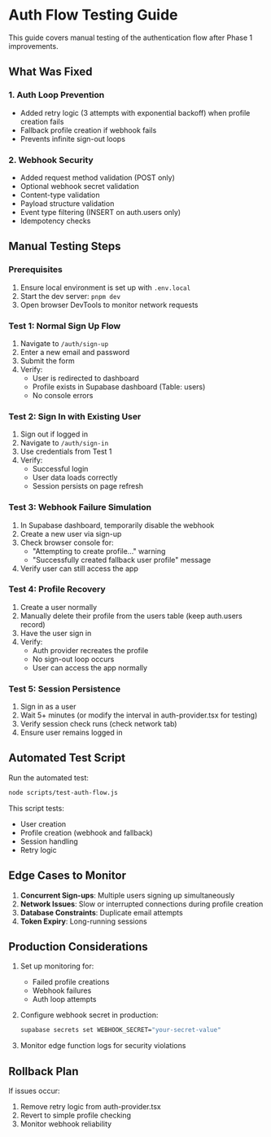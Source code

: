 # Auth Flow Testing Guide

This guide covers manual testing of the authentication flow after Phase 1 improvements.

## What Was Fixed

### 1. Auth Loop Prevention
- Added retry logic (3 attempts with exponential backoff) when profile creation fails
- Fallback profile creation if webhook fails
- Prevents infinite sign-out loops

### 2. Webhook Security
- Added request method validation (POST only)
- Optional webhook secret validation
- Content-type validation
- Payload structure validation
- Event type filtering (INSERT on auth.users only)
- Idempotency checks

## Manual Testing Steps

### Prerequisites
1. Ensure local environment is set up with `.env.local`
2. Start the dev server: `pnpm dev`
3. Open browser DevTools to monitor network requests

### Test 1: Normal Sign Up Flow
1. Navigate to `/auth/sign-up`
2. Enter a new email and password
3. Submit the form
4. Verify:
   - User is redirected to dashboard
   - Profile exists in Supabase dashboard (Table: users)
   - No console errors

### Test 2: Sign In with Existing User
1. Sign out if logged in
2. Navigate to `/auth/sign-in`
3. Use credentials from Test 1
4. Verify:
   - Successful login
   - User data loads correctly
   - Session persists on page refresh

### Test 3: Webhook Failure Simulation
1. In Supabase dashboard, temporarily disable the webhook
2. Create a new user via sign-up
3. Check browser console for:
   - "Attempting to create profile..." warning
   - "Successfully created fallback user profile" message
4. Verify user can still access the app

### Test 4: Profile Recovery
1. Create a user normally
2. Manually delete their profile from the users table (keep auth.users record)
3. Have the user sign in
4. Verify:
   - Auth provider recreates the profile
   - No sign-out loop occurs
   - User can access the app normally

### Test 5: Session Persistence
1. Sign in as a user
2. Wait 5+ minutes (or modify the interval in auth-provider.tsx for testing)
3. Verify session check runs (check network tab)
4. Ensure user remains logged in

## Automated Test Script

Run the automated test:
```bash
node scripts/test-auth-flow.js
```

This script tests:
- User creation
- Profile creation (webhook and fallback)
- Session handling
- Retry logic

## Edge Cases to Monitor

1. **Concurrent Sign-ups**: Multiple users signing up simultaneously
2. **Network Issues**: Slow or interrupted connections during profile creation
3. **Database Constraints**: Duplicate email attempts
4. **Token Expiry**: Long-running sessions

## Production Considerations

1. Set up monitoring for:
   - Failed profile creations
   - Webhook failures
   - Auth loop attempts

2. Configure webhook secret in production:
   ```bash
   supabase secrets set WEBHOOK_SECRET="your-secret-value"
   ```

3. Monitor edge function logs for security violations

## Rollback Plan

If issues occur:
1. Remove retry logic from auth-provider.tsx
2. Revert to simple profile checking
3. Monitor webhook reliability